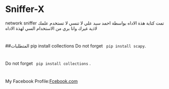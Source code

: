# Sniffer-X
network sniffer
تمت كتابة هذة الاداه بواسطة احمد سيد علي 
لا تنسي لا تستخدم علمك لاذية غيرك 
وانا بري من الاستخدام السي لهذة الاداه
#
##المتطلبات
pip install collections
Do not forget
` pip install scapy`.
#
Do not forget
` pip install collections` .
#

#
My Facebook Profile:[Fcebook.com](https://www.facebook.com/profile.php?id=100050215254013)
